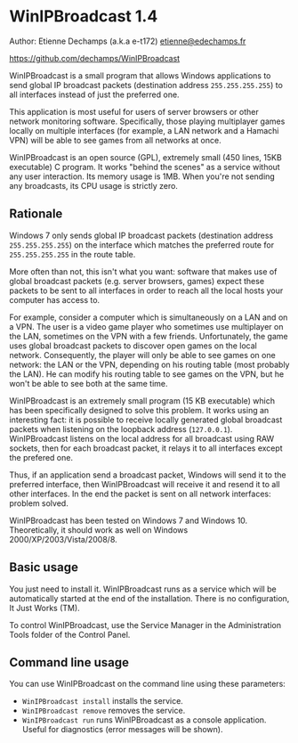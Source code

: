 WinIPBroadcast 1.4
==================

Author: Etienne Dechamps (a.k.a e-t172) <etienne@edechamps.fr>

https://github.com/dechamps/WinIPBroadcast

WinIPBroadcast is a small program that allows Windows applications to send global IP broadcast packets (destination address `255.255.255.255`) to all interfaces instead of just the preferred one.

This application is most useful for users of server browsers or other network monitoring software. Specifically, those playing multiplayer games locally on multiple interfaces (for example, a LAN network and a Hamachi VPN) will be able to see games from all networks at once.

WinIPBroadcast is an open source (GPL), extremely small (450 lines, 15KB executable) C program. It works "behind the scenes" as a service without any user interaction. Its memory usage is 1MB. When you're not sending any broadcasts, its CPU usage is strictly zero.

Rationale
---------

Windows 7 only sends global IP broadcast packets (destination address `255.255.255.255`) on the interface which matches the preferred route for `255.255.255.255` in the route table.

More often than not, this isn't what you want: software that makes use of global broadcast packets (e.g. server browsers, games) expect these packets to be sent to all interfaces in order to reach all the local hosts your computer has access to.

For example, consider a computer which is simultaneously on a LAN and on a VPN. The user is a video game player who sometimes use multiplayer on the LAN, sometimes on the VPN with a few friends. Unfortunately, the game uses global broadcast packets to discover open games on the local network. Consequently, the player will only be able to see games on one network: the LAN or the VPN, depending on his routing table (most probably the LAN). He can modify his routing table to see games on the VPN, but he won't be able to see both at the same time.

WinIPBroadcast is an extremely small program (15 KB executable) which has been specifically designed to solve this problem. It works using an interesting fact: it is possible to receive locally generated global broadcast packets when listening on the loopback address (`127.0.0.1`). WinIPBroadcast listens on the local address for all broadcast using RAW sockets, then for each broadcast packet, it relays it to all interfaces except the prefered one.

Thus, if an application send a broadcast packet, Windows will send it to the preferred interface, then WinIPBroadcast will receive it and resend it to all other interfaces. In the end the packet is sent on all network interfaces: problem solved.

WinIPBroadcast has been tested on Windows 7 and Windows 10. Theoretically, it should work as well on Windows 2000/XP/2003/Vista/2008/8.

Basic usage
-----------

You just need to install it. WinIPBroadcast runs as a service which will be automatically started at the end of the installation. There is no configuration, It Just Works (TM).

To control WinIPBroadcast, use the Service Manager in the Administration Tools folder of the Control Panel.

Command line usage
------------------

You can use WinIPBroadcast on the command line using these parameters:

* `WinIPBroadcast install` installs the service.
* `WinIPBroadcast remove` removes the service.
* `WinIPBroadcast run` runs WinIPBroadcast as a console application. Useful for diagnostics (error messages will be shown).
